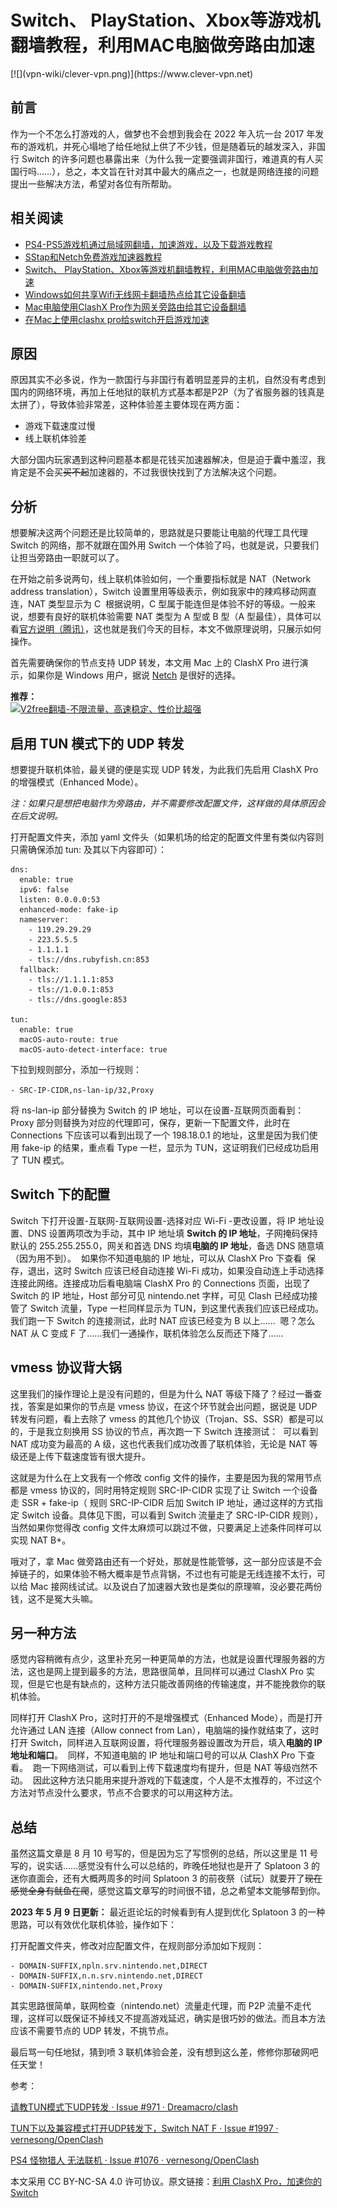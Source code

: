 <h1>Switch、 PlayStation、Xbox等游戏机翻墙教程，利用MAC电脑做旁路由加速</h1>
[![](vpn-wiki/clever-vpn.png)](https://www.clever-vpn.net)
<h2>前言</h2>
作为一个不怎么打游戏的人，做梦也不会想到我会在 2022 年入坑一台 2017 年发布的游戏机，并死心塌地了给任地狱上供了不少钱，但是随着玩的越发深入，非国行 Switch 的许多问题也暴露出来（为什么我一定要强调非国行，难道真的有人买国行吗……），总之，本文旨在针对其中最大的痛点之一，也就是网络连接的问题提出一些解决方法，希望对各位有所帮助。

## 相关阅读

  * [PS4-PS5游戏机通过局域网翻墙，加速游戏，以及下载游戏教程](https://github.com/vpn-wiki/fanqiang/blob/master/game/PS4-PS5%E6%B8%B8%E6%88%8F%E6%9C%BA%E9%80%9A%E8%BF%87%E5%B1%80%E5%9F%9F%E7%BD%91%E7%BF%BB%E5%A2%99%E6%95%99%E7%A8%8B.md)
  * [SStap和Netch免费游戏加速器教程](https://github.com/vpn-wiki/fanqiang/blob/master/game/SStap%E5%92%8CNetch%E5%85%8D%E8%B4%B9%E6%B8%B8%E6%88%8F%E5%8A%A0%E9%80%9F%E5%99%A8%E6%95%99%E7%A8%8B.md)
  * [Switch、 PlayStation、Xbox等游戏机翻墙教程，利用MAC电脑做旁路由加速](https://github.com/vpn-wiki/fanqiang/blob/master/game/Switch%E3%80%81%20PlayStation%E3%80%81Xbox%E7%AD%89%E6%B8%B8%E6%88%8F%E6%9C%BA%E7%BF%BB%E5%A2%99%E6%95%99%E7%A8%8B%EF%BC%8C%E5%88%A9%E7%94%A8MAC%E7%94%B5%E8%84%91%E5%81%9A%E6%97%81%E8%B7%AF%E7%94%B1%E5%8A%A0%E9%80%9F.md)
  * [Windows如何共享Wifi无线网卡翻墙热点给其它设备翻墙](https://github.com/vpn-wiki/fanqiang/blob/master/game/Windows%E5%A6%82%E4%BD%95%E5%85%B1%E4%BA%ABWifi%E6%97%A0%E7%BA%BF%E7%BD%91%E5%8D%A1%E7%BF%BB%E5%A2%99%E7%83%AD%E7%82%B9%E7%BB%99%E5%85%B6%E5%AE%83%E8%AE%BE%E5%A4%87%E7%BF%BB%E5%A2%99.md)
  * [Mac电脑使用ClashX Pro作为网关旁路由给其它设备翻墙](https://github.com/vpn-wiki/fanqiang/blob/master/game/Mac%E7%94%B5%E8%84%91%E4%BD%BF%E7%94%A8ClashX%20Pro%E4%BD%9C%E4%B8%BA%E7%BD%91%E5%85%B3%E6%97%81%E8%B7%AF%E7%94%B1%E7%BB%99%E5%85%B6%E5%AE%83%E8%AE%BE%E5%A4%87%E7%BF%BB%E5%A2%99.md)
  * [在Mac上使用clashx pro给switch开启游戏加速](https://github.com/vpn-wiki/fanqiang/blob/master/game/%E5%9C%A8Mac%E4%B8%8A%E4%BD%BF%E7%94%A8clashx%20pro%E7%BB%99switch%E5%BC%80%E5%90%AF%E6%B8%B8%E6%88%8F%E5%8A%A0%E9%80%9F.md)

<h2>原因</h2>
原因其实不必多说，作为一款国行与非国行有着明显差异的主机，自然没有考虑到国内的网络环境，再加上任地狱的联机方式基本都是P2P（为了省服务器的钱真是太拼了），导致体验非常差，这种体验差主要体现在两方面：
<ul>
 	<li>游戏下载速度过慢</li>
 	<li>线上联机体验差</li>
</ul>
大部分国内玩家遇到这种问题基本都是花钱买加速器解决，但是迫于囊中羞涩，我肯定是不会买<s>买不起</s>加速器的，不过我很快找到了方法解决这个问题。
<h2>分析</h2>
想要解决这两个问题还是比较简单的，思路就是只要能让电脑的代理工具代理 Switch 的网络，那不就跟在国外用 Switch 一个体验了吗，也就是说，只要我们让担当旁路由一职就可以了。

在开始之前多说两句，线上联机体验如何，一个重要指标就是 NAT（Network address translation），Switch 设置里用等级表示，例如我家中的辣鸡移动网直连，NAT 类型显示为 C
<img src="https://kokurasona.github.io/post-images/1660210226386.jpg" alt="" />
根据说明，C 型属于能连但是体验不好的等级。一般来说，想要有良好的联机体验需要 NAT 类型为 A 型或 B 型（A 型最佳），具体可以看<a href="https://www.nintendoswitch.com.cn/support/faq/336.html">官方说明（腾讯）</a>，这也就是我们今天的目标，本文不做原理说明，只展示如何操作。

首先需要确保你的节点支持 UDP 转发，本文用 Mac 上的 ClashX Pro 进行演示，如果你是 Windows 用户，据说 <a href="https://github.com/vpn-wiki/fanqiang/blob/master/game/SStap%E5%92%8CNetch%E5%85%8D%E8%B4%B9%E6%B8%B8%E6%88%8F%E5%8A%A0%E9%80%9F%E5%99%A8%E6%95%99%E7%A8%8B.md">Netch</a> 是很好的选择。

**推荐：**  
[![V2free翻墙-不限流量、高速稳定、性价比超强](https://raw.githubusercontent.com/bannedbook/fanqiang/master/v2ss/images/v2free.jpg)](https://github.com/vpn-wiki/fanqiang/wiki/V2ray%E6%9C%BA%E5%9C%BA)

<h2>启用 TUN 模式下的 UDP 转发</h2>
想要提升联机体验，最关键的便是实现 UDP 转发，为此我们先启用 ClashX Pro 的增强模式（Enhanced Mode）。

<em>注：如果只是想把电脑作为旁路由，并不需要修改配置文件，这样做的具体原因会在后文说明。</em>

打开配置文件夹，添加 yaml 文件头（如果机场的给定的配置文件里有类似内容则只需确保添加 tun: 及其以下内容即可）：
<pre class=" language-yaml"><code class=" language-yaml"><span class="token key atrule">dns</span><span class="token punctuation">:</span>
  <span class="token key atrule">enable</span><span class="token punctuation">:</span> <span class="token boolean important">true</span>
  <span class="token key atrule">ipv6</span><span class="token punctuation">:</span> <span class="token boolean important">false</span>
  <span class="token key atrule">listen</span><span class="token punctuation">:</span> 0.0.0.0<span class="token punctuation">:</span><span class="token number">53</span>
  <span class="token key atrule">enhanced-mode</span><span class="token punctuation">:</span> fake<span class="token punctuation">-</span>ip
  <span class="token key atrule">nameserver</span><span class="token punctuation">:</span>
    <span class="token punctuation">-</span> 119.29.29.29
    <span class="token punctuation">-</span> 223.5.5.5
    <span class="token punctuation">-</span> 1.1.1.1
    <span class="token punctuation">-</span> tls<span class="token punctuation">:</span>//dns.rubyfish.cn<span class="token punctuation">:</span><span class="token number">853</span>
  <span class="token key atrule">fallback</span><span class="token punctuation">:</span>
    <span class="token punctuation">-</span> tls<span class="token punctuation">:</span>//1.1.1.1<span class="token punctuation">:</span><span class="token number">853</span>
    <span class="token punctuation">-</span> tls<span class="token punctuation">:</span>//1.0.0.1<span class="token punctuation">:</span><span class="token number">853</span>
    <span class="token punctuation">-</span> tls<span class="token punctuation">:</span>//dns.google<span class="token punctuation">:</span><span class="token number">853</span>

<span class="token key atrule">tun</span><span class="token punctuation">:</span>
  <span class="token key atrule">enable</span><span class="token punctuation">:</span> <span class="token boolean important">true</span>
  <span class="token key atrule">macOS-auto-route</span><span class="token punctuation">:</span> <span class="token boolean important">true</span>
  <span class="token key atrule">macOS-auto-detect-interface</span><span class="token punctuation">:</span> <span class="token boolean important">true</span>
</code></pre>
下拉到规则部分，添加一行规则：

<code>- SRC-IP-CIDR,ns-lan-ip/32,Proxy</code>

将 ns-lan-ip 部分替换为 Switch 的 IP 地址，可以在设置-互联网页面看到：
<img src="https://kokurasona.github.io/post-images/1660210692167.jpg" alt="" />
Proxy 部分则替换为对应的代理即可，保存，更新一下配置文件，此时在 Connections 下应该可以看到出现了一个 198.18.0.1 的地址，这里是因为我们使用 fake-ip 的结果，重点看 Type 一栏，显示为 TUN，这证明我们已经成功启用了 TUN 模式。
<h2>Switch 下的配置</h2>
Switch 下打开设置-互联网-互联网设置-选择对应 Wi-Fi -更改设置，将 IP 地址设置、DNS 设置两项改为手动，其中 IP 地址填 <strong>Switch 的 IP 地址</strong>，子网掩码保持默认的 255.255.255.0，网关和首选 DNS 均填<strong>电脑的 IP 地址</strong>，备选 DNS 随意填（因为用不到）。
<img src="https://kokurasona.github.io/post-images/1660210717298.png" alt="" />
如果你不知道电脑的 IP 地址，可以从 ClashX Pro 下查看
<img src="https://kokurasona.github.io/post-images/1660210749910.png" alt="" />
保存，退出，这时 Switch 应该已经自动连接 Wi-Fi 成功，如果没自动连上手动选择连接此网络。连接成功后看电脑端 ClashX Pro 的 Connections 页面，出现了 Switch 的 IP 地址，Host 部分可见 nintendo.net 字样，可见 Clash 已经成功接管了 Switch 流量，Type 一栏同样显示为 TUN，到这里代表我们应该已经成功。我们跑一下 Switch 的连接测试，此时 NAT 应该已经变为 B 以上……
<img src="https://kokurasona.github.io/post-images/1660210772488.jpg" alt="" />
嗯？怎么 NAT 从 C 变成 F 了……我们一通操作，联机体验怎么反而还下降了……
<h2>vmess 协议背大锅</h2>
这里我们的操作理论上是没有问题的，但是为什么 NAT 等级下降了？经过一番查找，答案是如果你的节点是 vmess 协议，在这个环节就会出问题，据说是 UDP 转发有问题，看上去除了 vmess 的其他几个协议（Trojan、SS、SSR）都是可以的，于是我立刻换用 SS 协议的节点，再次跑一下 Switch 连接测试：
<img src="https://kokurasona.github.io/post-images/1660210809773.jpg" alt="" />
可以看到 NAT 成功变为最高的 A 级，这也代表我们成功改善了联机体验，无论是 NAT 等级还是上传下载速度皆有很大提升。

这就是为什么在上文我有一个修改 config 文件的操作，主要是因为我的常用节点都是 vmess 协议的，同时用特定规则 SRC-IP-CIDR 实现了让 Switch 一个设备走 SSR + fake-ip（ 规则 SRC-IP-CIDR 后加 Switch IP 地址，通过这样的方式指定 Switch 设备。具体见下图，可以看到 Switch 流量走了 SRC-IP-CIDR 规则），当然如果你觉得改 config 文件太麻烦可以跳过不做，只要满足上述条件同样可以实现 NAT B+。
<img src="https://kokurasona.github.io/post-images/1660355322821.png" alt="" />

哦对了，拿 Mac 做旁路由还有一个好处，那就是性能管够，这一部分应该是不会掉链子的，如果体验不畅大概率是节点背锅，不过也有可能是无线连接不太行，可以给 Mac 接网线试试。以及说白了加速器大致也是类似的原理嘛，没必要花两份钱，这不是冤大头嘛。
<h2>另一种方法</h2>
感觉内容稍微有点少，这里补充另一种更简单的方法，也就是设置代理服务器的方法，这也是网上提到最多的方法，思路很简单，且同样可以通过 ClashX Pro 实现，但是它也是有缺点的，这种方法只能改善网络的传输速度，并不能挽救你的联机体验。

同样打开 ClashX Pro，这时打开的不是增强模式（Enhanced Mode），而是打开允许通过 LAN 连接（Allow connect from Lan），电脑端的操作就结束了，这时打开 Switch，同样进入互联网设置，将代理服务器设置改为开启，填入<strong>电脑的 IP 地址和端口</strong>。
<img src="https://kokurasona.github.io/post-images/1660210851322.jpg" alt="" />
同样，不知道电脑的 IP 地址和端口号的可以从 ClashX Pro 下查看。
<img src="https://kokurasona.github.io/post-images/1660210749910.png" alt="" />
跑一下网络测试，可以看到上传下载速度均有提升，但是 NAT 等级岿然不动。
<img src="https://kokurasona.github.io/post-images/1660210933086.jpg" alt="" />
因此这种方法只能用来提升游戏的下载速度，个人是不太推荐的，不过这个方法对节点没什么要求，节点不合要求的可以用这种方法。
<h2>总结</h2>
虽然这篇文章是 8 月 10 号写的，但是因为忘了写惯例的总结，所以这里是 11 号写的，说实话……感觉没有什么可以总结的，昨晚任地狱也是开了 Splatoon 3 的迷你直面会，还有大概两周多的时间 Splatoon 3 的前夜祭（试玩）就要开了<s>现在感觉全身有鱿鱼在爬</s>，感觉这篇文章写的时间很不错，总之希望本文能够帮到你。

<strong>2023 年 5 月 9 日更新：</strong> 最近逛论坛的时候看到有人提到优化 Splatoon 3 的一种思路，可以有效优化联机体验，操作如下：

打开配置文件夹，修改对应配置文件，在规则部分添加如下规则：
<pre class=" language-yaml"><code class=" language-yaml"><span class="token punctuation">-</span> DOMAIN<span class="token punctuation">-</span>SUFFIX<span class="token punctuation">,</span>npln.srv.nintendo.net<span class="token punctuation">,</span>DIRECT
<span class="token punctuation">-</span> DOMAIN<span class="token punctuation">-</span>SUFFIX<span class="token punctuation">,</span>n.n.srv.nintendo.net<span class="token punctuation">,</span>DIRECT
<span class="token punctuation">-</span> DOMAIN<span class="token punctuation">-</span>SUFFIX<span class="token punctuation">,</span>nintendo.net<span class="token punctuation">,</span>Proxy
</code></pre>
其实思路很简单，联网检查（nintendo.net）流量走代理，而 P2P 流量不走代理，这样可以既保证不掉线又不提高游戏延迟，确实是很巧妙的做法。而且本方法应该不需要节点的 UDP 转发，不挑节点。

最后骂一句任地狱，猜到喷 3 联机体验会差，没有想到这么差，修修你那破网吧任天堂！

参考：

<a href="https://github.com/Dreamacro/clash/issues/971">请教TUN模式下UDP转发 · Issue #971 · Dreamacro/clash</a>

<a href="https://github.com/vernesong/OpenClash/issues/1997">TUN下以及兼容模式打开UDP转发下，Switch NAT F · Issue #1997 · vernesong/OpenClash</a>

<a href="https://github.com/vernesong/OpenClash/issues/1076">PS4 怪物猎人 无法联机 · Issue #1076 · vernesong/OpenClash</a>

本文采用 CC BY-NC-SA 4.0 许可协议。原文链接：<a target="_blank" href="https://sonatta.top/post/Oa-JnB-qx/">利用 ClashX Pro，加速你的 Switch</a>